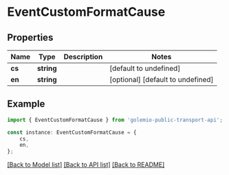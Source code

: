 # EventCustomFormatCause


## Properties

Name | Type | Description | Notes
------------ | ------------- | ------------- | -------------
**cs** | **string** |  | [default to undefined]
**en** | **string** |  | [optional] [default to undefined]

## Example

```typescript
import { EventCustomFormatCause } from 'golemio-public-transport-api';

const instance: EventCustomFormatCause = {
    cs,
    en,
};
```

[[Back to Model list]](../README.md#documentation-for-models) [[Back to API list]](../README.md#documentation-for-api-endpoints) [[Back to README]](../README.md)
